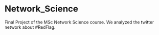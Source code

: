 # Network_Science

Final Project of the MSc Network Science course. We analyzed the twitter network about #RedFlag.
